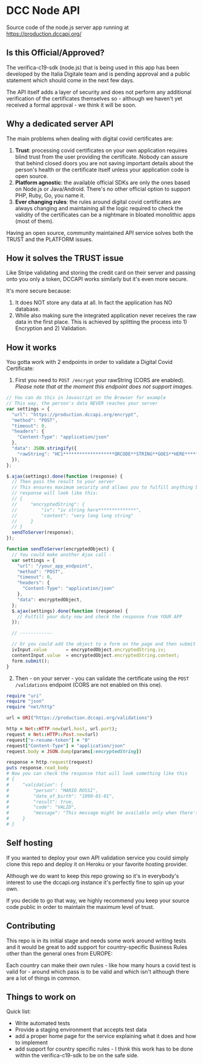 # DCC Node API
Source code of the node.js server app running at https://production.dccapi.org/

## Is this Official/Approved?
The verifica-c19-sdk (node.js) that is being used in this app has been developed by the Italia Digitale team and is pending approval and a public statement which should come in the next few days.

The API itself adds a layer of security and does not perform any additional verification of the certificates themselves so - although we haven't yet received a formal approval - we think it will be soon.

## Why a dedicated server API
The main problems when dealing with digital covid certificates are:

1. **Trust**: processing covid certificates on your own application requires blind trust from the user providing the certificate. Nobody can assure that behind closed doors you are not saving important details about the person's health or the certificate itself unless your application code is open source.
2. **Platform agnostic**: the available official SDKs are only the ones based on Node.js or Java/Android. There's no other official option to support PHP, Ruby, Go, you name it.
3. **Ever changing rules**: the rules around digital covid certificates are always changing and maintaining all the logic required to check the validity of the certificates can be a nightmare in bloated monolithic apps (most of them).

Having an open source, community maintained API service solves both the TRUST and the PLATFORM issues.

## How it solves the TRUST issue
Like Stripe validating and storing the credit card on their server and passing onto you only a token, DCCAPI works similarly but it's even more secure.

It's more secure because:
1. It does NOT store any data at all. In fact the application has NO database.
2. While also making sure the integrated application never receives the raw data in the first place. This is achieved by splitting the process into 1) Encryption and 2) Validation.

## How it works
You gotta work with 2 endpoints in order to validate a Digital Covid Certificate:

1. First you need to `POST /encrypt` your rawString (CORS are enabled). *Please note that at the moment this endpoint does not support images.*

```js
// You can do this in Javascript on the Browser for example
// This way, the person's data NEVER reaches your server
var settings = {
  "url": "https://production.dccapi.org/encrypt",
  "method": "POST",
  "timeout": 0,
  "headers": {
    "Content-Type": "application/json"
  },
  "data": JSON.stringify({
    "rawString": "HC1*******************QRCODE**STRING**GOES**HERE***********"
  }),
};

$.ajax(settings).done(function (response) {
  // Then pass the result to your server
  // This ensures maximum security and allows you to fulfill anything based on the validation result
  // response will look like this:
  // {
  //     "encryptedString": {
  //         "iv": "iv string here**************",
  //         "content": "very long long string"
  //     }
  // }
  sendToServer(response);
});

function sendToServer(encryptedObject) {
  // You could make another Ajax call -
  var settings = {
    "url": "/your_app_endpoint",
    "method": "POST",
    "timeout": 0,
    "headers": {
      "Content-Type": "application/json"
    },
    "data": encryptedObject,
  };
  $.ajax(settings).done(function (response) {
    // Fulfill your duty now and check the response from YOUR APP
  });

  // ------------

  // Or you could add the object to a form on the page and then submit it.
  ivInput.value       = encryptedObject.encryptedString.iv;
  contentInput.value  = encryptedObject.encryptedString.content;
  form.submit();
}
```

2. Then - on your server - you can validate the certificate using the `POST /validations` endpoint (CORS are not enabled on this one).

```ruby
require "uri"
require "json"
require "net/http"

url = URI("https://production.dccapi.org/validations")

http = Net::HTTP.new(url.host, url.port);
request = Net::HTTP::Post.new(url)
request["x-resume-token"] = "0"
request["Content-Type"] = "application/json"
request.body = JSON.dump(params[:encryptedString])

response = http.request(request)
puts response.read_body
# Now you can check the response that will look something like this
# {
#     "validation": {
#         "person": "MARIO ROSSI",
#         "date_of_birth": "1990-01-01",
#         "result": true,
#         "code": "VALID",
#         "message": "This message might be available only when there's an error in future versions"
#     }
# }

```

## Self hosting
If you wanted to deploy your own API validation service you could simply clone this repo and deploy it on Heroku or your favorite hosting provider.

Although we do want to keep this repo growing so it's in everybody's interest to use the dccapi.org instance it's perfectly fine to spin up your own.

If you decide to go that way, we highly recommend you keep your source code public in order to maintain the maximum level of trust.

## Contributing
This repo is in its initial stage and needs some work around writing tests and it would be great to add support for country-specific Business Rules other than the general ones from EUROPE:

Each country can make their own rules - like how many hours a covid test is valid for - around which pass is to be valid and which isn't although there are a lot of things in common.

## Things to work on
Quick list:
- Write automated tests
- Provide a staging environment that accepts test data
- add a proper home page for the service explaining what it does and how to implement
- add support for country specific rules - I think this work has to be done within the verifica-c19-sdk to be on the safe side.
